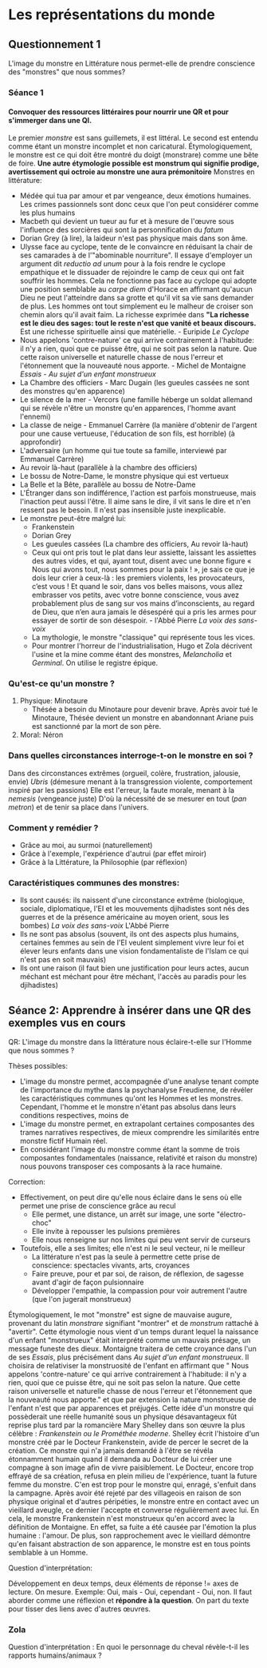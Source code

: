 

# Les représentations du monde

## Questionnement 1
L'image du monstre en Littérature nous permet-elle de prendre conscience des "monstres" que nous sommes? 

### Séance 1
#### Convoquer des ressources littéraires pour nourrir une QR et pour s'immerger dans une QI. 
Le premier *monstre* est sans guillemets, il est littéral. Le second est entendu comme étant un monstre incomplet et non caricatural. Étymologiquement, le monstre est ce qui doit être montré du doigt (monstrare) comme une bête de foire. **Une autre étymologie possible est monstrum qui signifie prodige, avertissement qui octroie au monstre une aura prémonitoire**
Monstres en littérature: 
 - Médée qui tua par amour et par vengeance, deux émotions humaines. Les crimes passionnels sont donc ceux que l'on peut considérer comme les plus humains
 - Macbeth qui devient un tueur au fur et à mesure de l'œuvre sous l'influence des sorcières qui sont la personnification du *fatum* 
 - Dorian Grey (à lire), la laideur n'est pas physique mais dans son âme. 
 - Ulysse face au cyclope, tente de le convaincre en réduisant la chair de ses camarades à de l'"abominable nourriture". Il essaye d'employer un argument dit *reductio ad unum* pour à la fois rendre le cyclope empathique et le dissuader de rejoindre le camp de ceux qui ont fait souffrir les hommes. Cela ne fonctionne pas face au cyclope qui adopte une position semblable au *carpe diem* d'Horace en affirmant qu'aucun Dieu ne peut l'atteindre dans sa grotte et qu'il vit sa vie sans demander de plus. Les hommes ont tout simplement eu le malheur de croiser son chemin alors qu'il avait faim. La richesse exprimée dans **"La richesse est le dieu des sages: tout le reste n'est que vanité et beaux discours.** Est une richesse spirituelle ainsi que matérielle. - Euripide *Le Cyclope*
 - Nous appelons 'contre-nature' ce qui arrive contrairement à l'habitude: il n'y a rien, quoi que ce puisse être, qui ne soit pas selon la nature. Que cette raison universelle et naturelle chasse de nous l'erreur et l'étonnement que la nouveauté nous apporte. - Michel de Montaigne *Essais - Au sujet d'un enfant monstrueux*
 - La Chambre des officiers - Marc Dugain (les gueules cassées ne sont des monstres qu'en apparence)
 - Le silence de la mer - Vercors (une famille héberge un soldat allemand qui se révèle n'être un monstre qu'en apparences, l'homme avant l'ennemi)
 - La classe de neige - Emmanuel Carrère (la manière d'obtenir de l'argent pour une cause vertueuse, l'éducation de son fils, est horrible) (à approfondir)
 - L'adversaire (un homme qui tue toute sa famille, interviewé par Emmanuel Carrère)
 - Au revoir là-haut (parallèle à la chambre des officiers)
 - Le bossu de Notre-Dame, le monstre physique qui est vertueux 
 - La Belle et la Bête, parallèle au bossu de Notre-Dame
 - L'Étranger dans son indifférence, l'action est parfois monstrueuse, mais l'inaction peut aussi l'être. Il aime sans le dire, il vit sans le dire et n'en ressent pas le besoin. Il n'est pas insensible juste inexplicable. 
 - Le monstre peut-être malgré lui:
	 - Frankenstein
	 - Dorian Grey
	 - Les gueules cassées (La chambre des officiers, Au revoir là-haut)
	 - Ceux qui ont pris tout le plat dans leur assiette, laissant les assiettes des autres vides, et qui, ayant tout, disent avec une bonne figure « Nous qui avons tout, nous sommes pour la paix ! », je sais ce que je dois leur crier à ceux-là : les premiers violents, les provocateurs, c’est vous ! Et quand le soir, dans vos belles maisons, vous allez embrasser vos petits, avec votre bonne conscience, vous avez probablement plus de sang sur vos mains d’inconscients, au regard de Dieu, que n’en aura jamais le désespéré qui a pris les armes pour essayer de sortir de son désespoir. - l'Abbé Pierre *La voix des sans-voix*
	 - La mythologie, le monstre "classique" qui représente tous les vices. 
	 - Pour montrer l'horreur de l'industrialisation, Hugo et Zola décrivent l'usine et la mine comme étant des monstres, *Melancholia* et *Germinal*. On utilise le registre épique.

### Qu'est-ce qu'un monstre ?
1. Physique: Minotaure
	- Thésée a besoin du Minotaure pour devenir brave. Après avoir tué le Minotaure, Thésée devient un monstre en abandonnant Ariane puis est sanctionné par la mort de son père. 
2. Moral: Néron

### Dans quelles circonstances interroge-t-on le monstre en soi ?
Dans des circonstances extrêmes (orgueil, colère, frustration, jalousie, envie)
*Ubris* (démesure menant à la transgression violente, comportement inspiré par les passions)
Elle est l'erreur, la faute morale, menant à la *nemesis* (vengeance juste)
D'où la nécessité de se mesurer en tout (*pan metron*) et de tenir sa place dans l'univers. 

### Comment y remédier ?
* Grâce au moi, au surmoi (naturellement)
* Grâce à l'exemple, l'expérience d'autrui (par effet miroir)
* Grâce à la Littérature, la Philosophie (par réflexion)

### Caractéristiques communes des monstres:
* Ils sont causés: ils naissent d'une circonstance extrême (biologique, sociale, diplomatique, l'EI et les mouvements djihadistes sont nés des guerres et de la présence américaine au moyen orient, sous les bombes) *La voix des sans-voix* L'Abbé Pierre
* Ils ne sont pas absolus (souvent, ils ont des aspects plus humains, certaines femmes au sein de l'EI veulent simplement vivre leur foi et élever leurs enfants dans une vision fondamentaliste de l'Islam ce qui n'est pas en soit mauvais)
* Ils ont une raison (il faut bien une justification pour leurs actes, aucun méchant est méchant pour être méchant, l'accès au paradis pour les djihadistes) 

## Séance 2: Apprendre à insérer dans une QR des exemples vus en cours

QR: L'image du monstre dans la littérature nous éclaire-t-elle sur l'Homme que nous sommes ?

Thèses possibles: 
* L'image du monstre permet, accompagnée d'une analyse tenant compte de l'importance du mythe dans la psychanalyse Freudienne, de révéler les caractéristiques communes qu'ont les Hommes et les monstres. Cependant, l'homme et le monstre n'étant pas absolus dans leurs conditions respectives, moins de 
* L'image du monstre permet, en extrapolant certaines composantes des trames narratives respectives, de mieux comprendre les similarités entre monstre fictif Humain réel. 
* En considérant l'image du monstre comme étant la somme de trois composantes fondamentales (naissance, relativité et raison du monstre) nous pouvons transposer ces composants à la race humaine. 

Correction:
* Effectivement, on peut dire qu'elle nous éclaire dans le sens où elle permet une prise de conscience grâce au recul
	* Elle permet, une distance, un arrêt sur image, une sorte "électro-choc"
	* Elle invite à repousser les pulsions premières
	* Elle nous renseigne sur nos limites qui peu vent servir de curseurs
* Toutefois, elle a ses limites; elle n'est ni le seul vecteur, ni le meilleur
	* La littérature n'est pas la seule à permettre cette prise de conscience: spectacles vivants, arts, croyances
	* Faire preuve, pour et par soi, de raison, de réflexion, de sagesse avant d'agir de façon pulsionnaire
	* Développer l'empathie, la compassion pour voir autrement l'autre (que l'on jugerait monstrueux)

Étymologiquement, le mot "monstre" est signe de mauvaise augure, provenant du latin *monstrare* signifiant "montrer" et de *monstrum* rattaché à "avertir". Cette étymologie nous vient d'un temps durant lequel la naissance d'un enfant "monstrueux" était interprété comme un mauvais présage, un message funeste des dieux. Montaigne traitera de cette croyance dans l'un de ses *Essais*, plus précisément dans *Au sujet d'un enfant monstrueux*. Il choisira de relativiser la monstruosité de l'enfant en affirmant que " Nous appelons 'contre-nature' ce qui arrive contrairement à l'habitude: il n'y a rien, quoi que ce puisse être, qui ne soit pas selon la nature. Que cette raison universelle et naturelle chasse de nous l'erreur et l'étonnement que la nouveauté nous apporte." et que par extension la nature monstrueuse de l'enfant n'est que par apparences et préjugés. Cette idée d'un monstre qui possèderait une réelle humanité sous un physique désavantageux fût reprise plus tard par la romancière Mary Shelley dans son œuvre la plus célèbre : *Frankenstein ou le Prométhée moderne*. Shelley écrit l'histoire d'un monstre créé par le Docteur Frankenstein, avide de percer le secret de la création. Ce monstre qui n'a jamais demandé à l'être se révéla étonnamment humain quand il demanda au Docteur de lui créer une compagne à son image afin de vivre paisiblement. Le Docteur, encore trop effrayé de sa création, refusa en plein milieu de l'expérience, tuant la future femme du monstre. C'en est trop pour le monstre qui, enragé, s'enfuit dans la campagne. Après avoir été rejeté par des villageois en raison de son physique original et d'autres péripéties, le monstre entre en contact avec un vieillard aveugle, ce dernier l'accepte et converse régulièrement avec lui. En cela, le monstre Frankenstein n'est monstrueux qu'en accord avec la définition de Montaigne. En effet, sa fuite a été causée par l'émotion la plus humaine : l'amour. De plus, son rapprochement avec le vieillard démontre qu'en faisant abstraction de son apparence, le monstre est en tous points semblable à un Homme. 

Question d'interprétation:

Développement en deux temps, deux éléments de réponse != axes de lecture. On mesure. Exemple: Oui, mais - Oui, cependant - Oui, non. Il faut aborder comme une réflexion et **répondre à la question**. On part du texte pour tisser des liens avec d'autres œuvres. 

### Zola

Question d'interprétation : En quoi le personnage du cheval révèle-t-il les rapports humains/animaux ? 
<!--stackedit_data:
eyJoaXN0b3J5IjpbMzY3Mjc1MjgyLC05NzcwOTYzNzQsLTE3NT
g1MjA4MTksLTExMTY1MDE3MzUsODc3MzEzNzgxLDE2ODIxNjEw
NzIsNzQ0MzgzMzcxLDE2ODIxNjEwNzIsMzA4MTA5MjQ5LDQxNT
Y2NTA2NCwxNDc5MDI4MDc3LDExMzM5MDcxNzksNjk4NDI4MjMx
LDE5MDM1NjAzMTEsLTE2OTc1MDM0OTAsLTQyODUxODcxMCwxNz
IxNDAwNTMwLC0xOTY4NDYwODU5LDEwOTUyOTEzNTIsLTE2NjQz
MjM1MDJdfQ==
-->